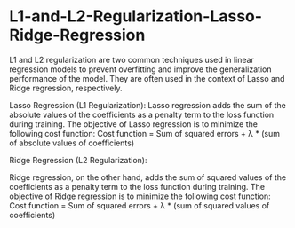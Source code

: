 # L1-and-L2-Regularization-Lasso-Ridge-Regression
L1 and L2 regularization are two common techniques used in linear regression models to prevent overfitting and improve the generalization performance of the model. They are often used in the context of Lasso and Ridge regression, respectively.

Lasso Regression (L1 Regularization):
Lasso regression adds the sum of the absolute values of the coefficients as a penalty term to the loss function during training. The objective of Lasso regression is to minimize the following cost function:
Cost function = Sum of squared errors + λ * (sum of absolute values of coefficients)

Ridge Regression (L2 Regularization):

Ridge regression, on the other hand, adds the sum of squared values of the coefficients as a penalty term to the loss function during training. The objective of Ridge regression is to minimize the following cost function:
Cost function = Sum of squared errors + λ * (sum of squared values of coefficients)

